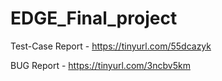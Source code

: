 # EDGE_Final_project

Test-Case Report - https://tinyurl.com/55dcazyk

BUG Report - https://tinyurl.com/3ncbv5km
